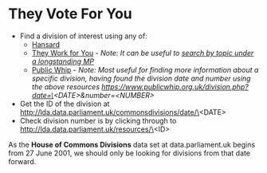 # They Vote For You

- Find a division of interest using any of:
    - [Hansard](https://hansard.parliament.uk/search/Divisions?house=Commons&includeCommitteeDivisions=True&startDate=2001-06-27&endDate=2019-11-24)
    - [They Work for You](https://www.theyworkforyou.com) - *Note: It can be useful to [search by topic under a longstanding MP](https://www.theyworkforyou.com/mp/10133/jeremy_corbyn/islington_north/votes)*
    - [Public Whip](https://www.publicwhip.org.uk) - *Note: Most useful for finding more information about a specific division, having found the division date and number using the above resources https://www.publicwhip.org.uk/division.php?date=\<DATE\>&number=\<NUMBER\>*
- Get the ID of the division at http://lda.data.parliament.uk/commonsdivisions/date/\<DATE\>
- Check division number is by clicking through to http://lda.data.parliament.uk/resources/\<ID\>

As the **House of Commons Divisions** data set at data.parliament.uk begins from 27 June 2001, we should only be looking for divisions from that date forward.
